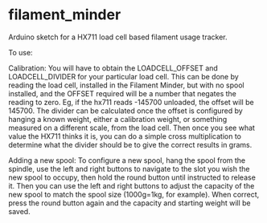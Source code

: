 # filament_minder
Arduino sketch for a HX711 load cell based filament usage tracker.

To use: 

Calibration:  You will have to obtain the LOADCELL_OFFSET and LOADCELL_DIVIDER for your particular load cell.   This can be done by reading the load cell, installed in the Filament Minder, but with no spool installed, and the OFFSET required will be a number that negates the reading to zero.  Eg, if the hx711 reads -145700 unloaded, the offset will be 145700.  The divider can be calculated once the offset is configured by hanging a known weight, either a calibration weight, or something measured on a different scale, from the load cell.  Then once you see what value the HX711 thinks it is, you can do a simple cross multiplication to determine what the divider should be to give the correct results in grams.

Adding a new spool: To configure a new spool, hang the spool from the spindle, use the left and right buttons to navigate to the slot you wish the new spool to occupy, then hold the round button until instructed to release it.  Then you can use the left and right buttons to adjust the capacity of the new spool to match the spool size (1000g=1kg, for example).  When correct, press the round button again and the capacity and starting weight will be saved.
